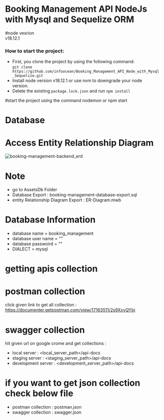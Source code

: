 # Booking Management API NodeJs with Mysql and Sequelize ORM

#node vesrion  
v18.12.1

### How to start the project:

- First, you clone the project by using the following command:\
  `git clone https://github.com/infoocean/Booking_Management_API_Node_with_Mysql_Sequelize.git`
- Install node version v18.12.1 or use nvm to downgrade your node version.
- Delete the existing `package.lock.json` and run `npm install`

#start the project using the command
nodemon
or
npm start

# Database

# Access Entity Relationship Diagram

![booking-management-backend_erd](https://github.com/infoocean/Booking_Management_API_Node_with_Mysql_Sequelize/assets/63592223/938c67b9-3f07-4215-8083-82c62d432068)

# Note

- go to AssetsDb Folder
- Database Export : booking-management-database-export.sql
- entity Relationship Diagram Export : ER-Diagram.mwb

# Database Information

- database name = booking_management
- database user name = "<your database user name>"
- database passwoird = "<your database password>"
- DIALECT = mysql

# getting apis collection

# postman collection

click given link to get all collection : https://documenter.getpostman.com/view/17163511/2s9XxyQYbj

# swagger collection

hit given url on google crome and get collections :

- local server : <local_server_path>/api-docs
- staging server : <staging_server_path>/api-docs
- development server : <development_server_path>/api-docs

# if you want to get json collection check below file

- postman collection : postman.json
- swagger collection : swagger.json
